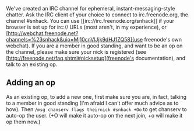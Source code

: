 We've created an IRC channel for ephemeral, instant-messaging-style chatter.  Ask the IRC client of your choice to connect to irc.freenode.org, the channel #snhack.  You can use [[irc://irc.freenode.org/snhack]] if your browser is set up for irc:// URLs (most aren't, in my experience), or [http://webchat.freenode.net?channels=%23snhack&uio=Mj10cnVlJjk9dHJ1ZQ58](use freenode's own webchat).
If you are a member in good standing, and want to be an op on the channel, please make sure your nick is registered (see [http://freenode.net/faq.shtml#nicksetup](freenode's documentation), and talk to an existing op.

Adding an op
------------
As an existing op, to add a new one, first make sure you are, in fact, talking to a member in good standing (I'm afraid I can't offer much advice as to how).  Then `/msg chanserv flags theirnick #snhack +Oo` to get chanserv to auto-op the user.  (+O will make it auto-op on the next join, +o will make it op them now.)